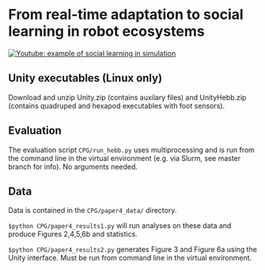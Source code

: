 # From real-time adaptation to social learning in robot ecosystems


[![Youtube: example of social learning in simulation](https://img.youtube.com/vi/rARNARMTKqo/0.jpg)](https://www.youtube.com/watch?v=rARNARMTKqo)


## Unity executables (Linux only)

Download and unzip Unity.zip (contains auxilary files) and UnityHebb.zip (contains quadruped and hexapod executables with foot sensors).

## Evaluation

The evaluation script `CPG/run_hebb.py` uses multiprocessing and is run from the command line in the virtual environment (e.g. via Slurm, see master branch for info). No arguments needed.


## Data

Data is contained in the `CPG/paper4_data/` directory.

`$python CPG/paper4_results1.py`
will run analyses on these data and produce Figures 2,4,5,6b and statistics.

`$python CPG/paper4_results2.py`
generates Figure 3 and Figure 6a using the Unity interface. Must be run from command line in the virtual environment.
